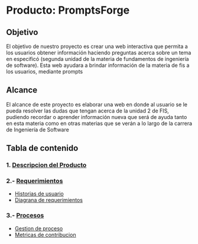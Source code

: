 # **Producto: PromptsForge** 

## **Objetivo**

 El objetivo de nuestro proyecto es crear una web interactiva que permita a los usuarios obtener información haciendo preguntas acerca sobre un tema en especificó (segunda unidad de la materia de fundamentos de ingeniería de software). Esta web ayudara a brindar información de la materia de fis a los usuarios, mediante prompts

## **Alcance**

El alcance de este proyecto es elaborar una web en donde al usuario se le pueda resolver las dudas que tengan acerca de la unidad 2 de FIS, pudiendo recordar o aprender información nueva que será de ayuda tanto en esta materia como en otras materias que se verán a lo largo de la carrera de Ingeniería de Software 

## **Tabla de contenido** 

### 1. **[Descripcion del Producto](https://github.com/GabrielBolmar/FIS-Bot-Project/blob/main/2da%20entrega/Producto/Descripcion%20del%20producto.pdf)**

### 2.- **[ Requerimientos ](https://github.com/GabrielBolmar/FIS-Bot-Project/blob/main/2da%20entrega/Requerimientos/REQUERIMIENTOS%20FUNCIONALES.pdf)**
- [Historias de usuario](https://github.com/GabrielBolmar/FIS-Bot-Project/blob/main/Historias%20de%20usuario/Historias_de_usuario.md)
-  [Diagrana de requerimientos](https://raw.githubusercontent.com/GabrielBolmar/FIS-Bot-Project/refs/heads/Carlos-keb/Diagrama/Diagrama.webp)

### 3.-  **[Procesos](https://github.com/GabrielBolmar/FIS-Bot-Project/tree/main/Proceso)**
-  [Gestion de proceso](https://github.com/GabrielBolmar/FIS-Bot-Project/blob/main/Proceso/Gestion_de_proceso.md)
-  [Metricas de contribucion](https://github.com/GabrielBolmar/FIS-Bot-Project/blob/main/Proceso/M%C3%A9tricas%20de%20contribuci%C3%B3n.png)
